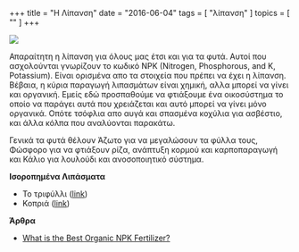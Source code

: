 +++
title = "Η Λίπανση"
date = "2016-06-04"
tags = [ "λίπανση" ]
topics = [ "" ]
+++

<div class="HTML">
<img src="![img](https://e4c5140c2ec935e6c42ba61edbff528bab69ab47.googledrive.com/host/0B0u4f2Om_ugSUkxFU09OVjdwMkE/toxoriopalio/fertilizer.jpg)">

</div>

Απαραίτητη η λίπανση για όλους μας έτσι και για τα φυτά. Αυτοί που ασχολούνται γνωρίζουν το κωδικό NPK (Nitrogen, Phosphorous, and K, Potassium). Είναι ορισμένα απο τα στοιχεία που πρέπει να έχει η λίπανση. Βέβαια, η κύρια παραγωγή λιπασμάτων είναι χημική, αλλα μπορεί να γίνει και οργανική. Εμείς εδώ προσπαθούμε να φτιάξουμε ένα οικοσύστημα το οποίο να παράγει αυτά που χρειάζεται και αυτό μπορεί να γίνει μόνο οργανικά. Οπότε τσόφλια απο αυγά και σπασμένα κοχύλια για ασβέστιο, και άλλα κόλπα που αναλύονται παρακάτω.

Γενικά τα φυτά θέλουν Άζωτο για να μεγαλώσουν τα φύλλα τους, Φώσφορο για να φτιάξουν ρίζα, ανάπτυξη κορμού και καρποπαραγωγή και Κάλιο για λουλούδι και ανοσοποιητικό σύστημα.

**Ισοροπημένα Λιπάσματα**

-   Το τριφύλλι ([link](http://www.gardeniq.com/alfalfa-meal))
-   Κοπριά ([link](http://www.grow-it-organically.com/npk-fertilizer.html))

**Άρθρα**

-   [What is the Best Organic NPK Fertilizer?](http://www.grow-it-organically.com/npk-fertilizer.html)
